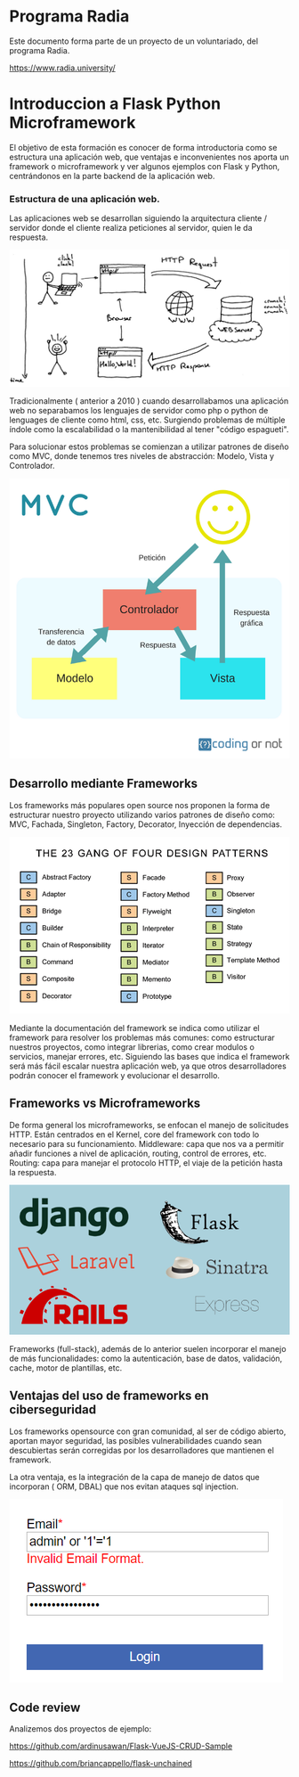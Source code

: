 # Programa Radia

Este documento forma parte de un proyecto de un voluntariado, del programa Radia.

https://www.radia.university/

# Introduccion a Flask Python Microframework

El objetivo de esta formación es conocer de forma introductoria como se estructura una aplicación web, que ventajas e inconvenientes nos aporta un framework o microframework y ver algunos ejemplos con Flask y Python, centrándonos en la parte backend de la aplicación web.

### Estructura de una aplicación web.

Las aplicaciones web se desarrollan siguiendo la arquitectura cliente / servidor donde el cliente realiza peticiones al servidor, quien le da respuesta.

![Representación arquitectura cliente servidor](/img/client-server.jpg)

Tradicionalmente (  anterior a 2010 ) cuando desarrollabamos una aplicación web no separabamos los lenguajes de servidor como php o python de lenguages de cliente como html, css, etc. Surgiendo problemas de múltiple índole como la escalabilidad o la mantenibilidad al tener "código espagueti".

Para solucionar estos problemas se comienzan a utilizar patrones de diseño como MVC, donde tenemos tres niveles de abstracción: Modelo, Vista y Controlador.

![Representación arquitectura cliente servidor](/img/mvc-modelo-vista-controlador.png)

## Desarrollo mediante Frameworks

Los frameworks más populares open source nos proponen la forma de estructurar nuestro proyecto utilizando varios patrones de diseño como: MVC, Fachada, Singleton, Factory, Decorator, Inyección de dependencias. 

![Patrones de diseño](/img/gof.png)

Mediante la documentación del framework se indica como utilizar el framework para resolver los problemas más comunes: como estructurar nuestros proyectos, como integrar librerias, como crear modulos o servicios, manejar errores, etc.
Siguiendo las bases que indica el framework será más fácil escalar nuestra aplicación web, ya que otros desarrolladores podrán conocer el framework y evolucionar el desarrollo.

## Frameworks vs Microframeworks

De forma general los microframeworks, se enfocan el manejo de solicitudes HTTP. Están centrados en el Kernel, core del framework con todo lo necesario para su funcionamiento.
Middleware: capa que nos va a permitir añadir funciones a nivel de aplicación, routing, control de errores, etc. Routing: capa para manejar el protocolo HTTP, el viaje de la petición hasta la respuesta.

![Ejemplos frameworks y microframeworks en varios lenguajes](/img/microvsframeworks.png)

Frameworks (full-stack), además de lo anterior suelen incorporar el manejo de más funcionalidades: como la autenticación, base de datos, validación, cache, motor de plantillas, etc.

## Ventajas del uso de frameworks en ciberseguridad

Los frameworks opensource con gran comunidad, al ser de código abierto, aportan mayor seguridad, las posibles vulnerabilidades cuando sean descubiertas serán corregidas por los desarrolladores que mantienen el framework.

La otra ventaja, es la integración de la capa de manejo de datos que incorporan ( ORM, DBAL) que nos evitan ataques sql injection.

![sql injection](/img/injection.png)

## Code review

Analizemos dos proyectos de ejemplo:

https://github.com/ardinusawan/Flask-VueJS-CRUD-Sample

https://github.com/briancappello/flask-unchained

